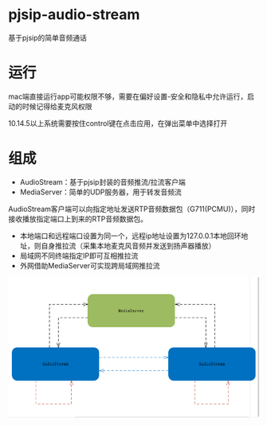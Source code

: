 # pjsip-audio-stream
基于pjsip的简单音频通话

# 运行
mac端直接运行app可能权限不够，需要在偏好设置-安全和隐私中允许运行，启动的时候记得给麦克风权限

10.14.5以上系统需要按住control键在点击应用，在弹出菜单中选择打开

# 组成
- AudioStream：基于pjsip封装的音频推流/拉流客户端
- MediaServer：简单的UDP服务器，用于转发音频流

AudioStream客户端可以向指定地址发送RTP音频数据包（G711(PCMU)），同时接收播放指定端口上到来的RTP音频数据包。

- 本地端口和远程端口设置为同一个，远程ip地址设置为127.0.0.1本地回环地址，则自身推拉流（采集本地麦克风音频并发送到扬声器播放）
- 局域网不同终端指定IP即可互相推拉流
- 外网借助MediaServer可实现跨局域网推拉流

![架构](doc/AudioStream.png)
